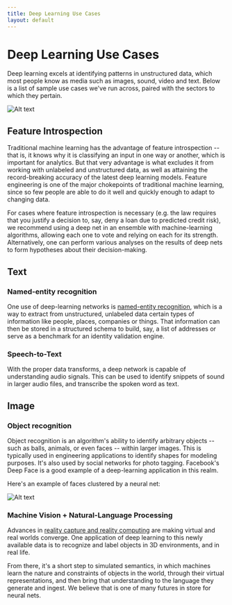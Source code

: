```yaml
---
title: Deep Learning Use Cases
layout: default
---
```


# Deep Learning Use Cases

Deep learning excels at identifying patterns in unstructured data, which most people know as media such as images, sound, video and text. 
Below is a list of sample use cases we've run across, paired with the sectors to which they pertain. 

![Alt text](../img/use_case_industries.png)

## Feature Introspection

Traditional machine learning has the advantage of feature introspection -- that is, it knows why it is classifying an input in one way or another, which is important for analytics. But that very advantage is what excludes it from working with unlabeled and unstructured data, as well as attaining the record-breaking accuracy of the latest deep learning models. Feature engineering is one of the major chokepoints of traditional machine learning, since so few people are able to do it well and quickly enough to adapt to changing data.

For cases where feature introspection is necessary (e.g. the law requires that you justify a decision to, say, deny a loan due to predicted credit risk), we recommend using a deep net in an ensemble with machine-learning algorithms, allowing each one to vote and relying on each for its strength. Alternatively, one can perform various analyses on the results of deep nets to form hypotheses about their decision-making. 

## Text

### Named-entity recognition

One use of deep-learning networks is [named-entity recognition](https://en.wikipedia.org/wiki/Named-entity_recognition), which is a way to extract from unstructured, unlabeled data certain types of information like people, places, companies or things. That information can then be stored in a structured schema to build, say, a list of addresses or serve as a benchmark for an identity validation engine. 

### Speech-to-Text

With the proper data transforms, a deep network is capable of understanding audio signals. This can be used to identify snippets of sound in larger audio files, and transcribe the spoken word as text.

## Image

### Object recognition

Object recognition is an algorithm's ability to identify arbitrary objects -- such as balls, animals, or even faces -- within larger images. This is typically used in engineering applications to identify shapes for modeling purposes. It's also used by social networks for photo tagging. Facebook's Deep Face is a good example of a deep-learning application in this realm. 

Here's an example of faces clustered by a neural net:

![Alt text](../img/faces_tsne.jpg)

### Machine Vision + Natural-Language Processing

Advances in [reality capture and reality computing](http://pando.com/2014/02/16/convergence-what-happens-when-virtual-realities-take-over/) are making virtual and real worlds converge. One application of deep learning to this newly available data is to recognize and label objects in 3D environments, and in real life. 

From there, it's a short step to simulated semantics, in which machines learn the nature and constraints of objects in the world, through their virtual representations, and then bring that understanding to the language they generate and ingest. We believe that is one of many futures in store for neural nets. 
